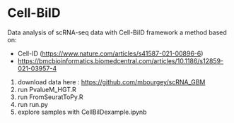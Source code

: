 # Cell-BiID

Data analysis of scRNA-seq data with Cell-BiID framework a method based on:

- Cell-ID (https://www.nature.com/articles/s41587-021-00896-6) 
- https://bmcbioinformatics.biomedcentral.com/articles/10.1186/s12859-021-03957-4

1. download data here : https://github.com/mbourgey/scRNA_GBM
2. run PvalueM_HGT.R
2. run FromSeuratToPy.R
3. run run.py
4. explore samples with CellBiIDexample.ipynb

